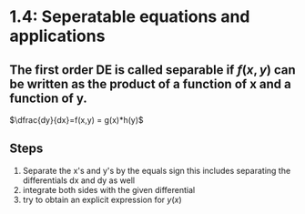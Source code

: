 # 1.4: Seperatable equations and applications
## The first order DE is called separable if $f(x,y)$ can be written as the product of a function of x and a function of y.
$\dfrac{dy}{dx}=f(x,y) = g(x)*h(y)$
## Steps
1. Separate the x's and y's by the equals sign this includes separating the differentials dx and dy as well
2. integrate both sides with the given differential
3. try to obtain an explicit expression for $y(x)$